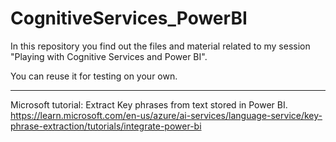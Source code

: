 # CognitiveServices_PowerBI

In this repository you find out the files and material related to my session "Playing with Cognitive Services and Power BI".

You can reuse it for testing on your own.

------------------------------------------------------------------
Microsoft tutorial: Extract Key phrases from text stored in Power BI. https://learn.microsoft.com/en-us/azure/ai-services/language-service/key-phrase-extraction/tutorials/integrate-power-bi
